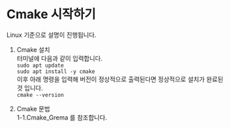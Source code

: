 # Cmake 시작하기
Linux 기준으로 설명이 진행됩니다.
1. Cmake 설치 </br>
    터미널에 다음과 같이 입력합니다. </br>
    `sudo apt update` </br>
    `sudo apt install -y cmake` </br>
    이후 아래 명령을 입력해 버전이 정상적으로 출력된다면 정상적으로 설치가 완료된 것 입니다. </br>
    `cmake --version`

2. Cmake 문법 </br>
    1-1.Cmake_Grema 를 참조합니다.